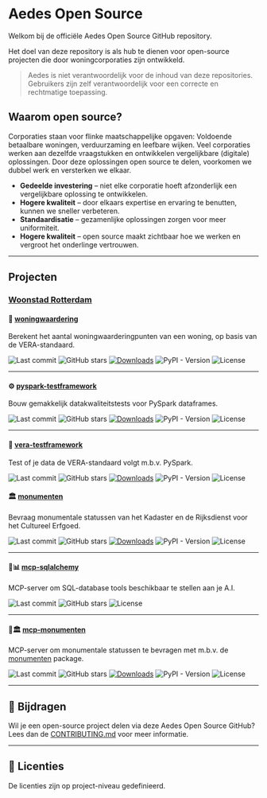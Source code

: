 # Aedes Open Source

Welkom bij de officiële Aedes Open Source GitHub repository.  

Het doel van deze repository is als hub te dienen voor open-source projecten die door woningcorporaties zijn ontwikkeld.

> Aedes is niet verantwoordelijk voor de inhoud van deze repositories. Gebruikers zijn zelf verantwoordelijk voor een correcte en rechtmatige toepassing.


## Waarom open source?

Corporaties staan voor flinke maatschappelijke opgaven: Voldoende betaalbare woningen, verduurzaming en leefbare wijken. Veel corporaties werken aan dezelfde vraagstukken en ontwikkelen vergelijkbare (digitale) oplossingen. Door deze oplossingen open source te delen, voorkomen we dubbel werk en versterken we elkaar.

* **Gedeelde investering** – niet elke corporatie hoeft afzonderlijk een vergelijkbare oplossing te ontwikkelen.
* **Hogere kwaliteit** – door elkaars expertise en ervaring te benutten, kunnen we sneller verbeteren.
* **Standaardisatie** – gezamenlijke oplossingen zorgen voor meer uniformiteit.
* **Hogere kwaliteit** – open source maakt zichtbaar hoe we werken en vergroot het onderlinge vertrouwen.


---

## Projecten

### [Woonstad Rotterdam](https://github.com/woonstadrotterdam)

#### 🧮 [woningwaardering](https://github.com/woonstadrotterdam/woningwaardering)

Berekent het aantal woningwaarderingpunten van een woning, op basis van de VERA-standaard.

![Last commit](https://img.shields.io/github/last-commit/woonstadrotterdam/woningwaardering)
![GitHub stars](https://img.shields.io/github/stars/woonstadrotterdam/woningwaardering)
[![Downloads](https://static.pepy.tech/badge/woningwaardering/month)](https://pepy.tech/project/woningwaardering)
![PyPI - Version](https://img.shields.io/pypi/v/woningwaardering)
![License](https://img.shields.io/github/license/woonstadrotterdam/woningwaardering)

---

#### ⚙️ [pyspark-testframework](https://github.com/woonstadrotterdam/pyspark-testframework)

Bouw gemakkelijk datakwaliteitstests voor PySpark dataframes.

![Last commit](https://img.shields.io/github/last-commit/woonstadrotterdam/pyspark-testframework)
![GitHub stars](https://img.shields.io/github/stars/woonstadrotterdam/pyspark-testframework)
[![Downloads](https://static.pepy.tech/badge/pyspark-testframework/month)](https://pepy.tech/project/pyspark-testframework)
![PyPI - Version](https://img.shields.io/pypi/v/pyspark-testframework)
![License](https://img.shields.io/github/license/woonstadrotterdam/pyspark-testframework)

---

#### 🧪 [vera-testframework](https://github.com/woonstadrotterdam/vera-testframework)

Test of je data de VERA-standaard volgt m.b.v. PySpark.

![Last commit](https://img.shields.io/github/last-commit/woonstadrotterdam/vera-testframework)
![GitHub stars](https://img.shields.io/github/stars/woonstadrotterdam/vera-testframework)
[![Downloads](https://static.pepy.tech/badge/vera-testframework/month)](https://pepy.tech/project/vera-testframework)
![PyPI - Version](https://img.shields.io/pypi/v/vera-testframework)
![License](https://img.shields.io/github/license/woonstadrotterdam/vera-testframework)

#### 🏛️ [monumenten](https://github.com/woonstadrotterdam/monumenten)

Bevraag monumentale statussen van het Kadaster en de Rijksdienst voor het Cultureel Erfgoed.

![Last commit](https://img.shields.io/github/last-commit/woonstadrotterdam/monumenten)
![GitHub stars](https://img.shields.io/github/stars/woonstadrotterdam/monumenten)
[![Downloads](https://static.pepy.tech/badge/monumenten/month)](https://pepy.tech/project/monumenten)
![PyPI - Version](https://img.shields.io/pypi/v/monumenten)
![License](https://img.shields.io/github/license/woonstadrotterdam/monumenten)

---

#### 💬📊 [mcp-sqlalchemy](https://github.com/woonstadrotterdam/mcp-sqlalchemy)

MCP-server om SQL-database tools beschikbaar te stellen aan je A.I.

![Last commit](https://img.shields.io/github/last-commit/woonstadrotterdam/mcp-sqlalchemy)
![GitHub stars](https://img.shields.io/github/stars/woonstadrotterdam/mcp-sqlalchemy)
![License](https://img.shields.io/github/license/woonstadrotterdam/mcp-sqlalchemy)

---

#### 💬🏛️ [mcp-monumenten](https://github.com/woonstadrotterdam/mcp-monumenten)

MCP-server om monumentale statussen te bevragen met m.b.v. de [monumenten](https://github.com/woonstadrotterdam/monumenten) package.

![Last commit](https://img.shields.io/github/last-commit/woonstadrotterdam/mcp-monumenten)
![GitHub stars](https://img.shields.io/github/stars/woonstadrotterdam/mcp-monumenten)
[![Downloads](https://static.pepy.tech/badge/mcp-monumenten/month)](https://pepy.tech/project/monumenten)
![PyPI - Version](https://img.shields.io/pypi/v/mcp-monumenten)
![License](https://img.shields.io/github/license/woonstadrotterdam/mcp-monumenten)

---

## 🤝 Bijdragen

Wil je een open-source project delen via deze Aedes Open Source GitHub? Lees dan de [CONTRIBUTING.md](../CONTRIBUTING.md) voor meer informatie.

---

## 📃 Licenties

De licenties zijn op project-niveau gedefinieerd.
